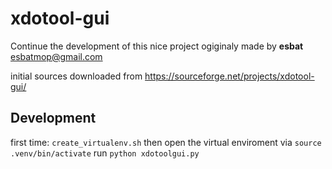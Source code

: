 # xdotool-gui

Continue the development of this nice project ogiginaly made by **esbat** <esbatmop@gmail.com>


initial sources downloaded from https://sourceforge.net/projects/xdotool-gui/


## Development

first time: `create_virtualenv.sh`
then open the virtual enviroment via
`source .venv/bin/activate`
run `python xdotoolgui.py`